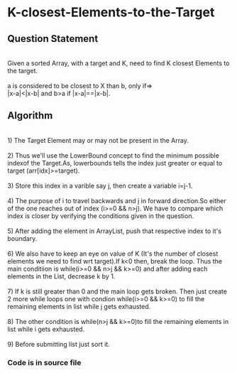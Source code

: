 # K-closest-Elements-to-the-Target
<h2>Question Statement</h2>
<p>
<br>Given a sorted Array, with a target and K, need to find K closest Elements to the target.<br>
<br> a is considered to be closest to X than b, only if=>
<br>|x-a|<|x-b| and  b>a if |x-a|==|x-b|.<br>
</p>
<h2>Algorithm</h2>
<p>
<br>1) The Target Element may or may not be present in the Array.<br>
<br>2) Thus we'll use the LowerBound concept to find the minimum possible indexof the Target.As, lowerbounds tells the index just greater or equal to target (arr[idx]>=target).<br>
<br>3) Store this index in a varible say j, then create a variable i=j-1.<br>
<br>4) The purpose of i to travel backwards and j in forward direction.So either of the one reaches out of index (i>=0 && n>j). We have to compare which index is closer by verifying the conditions given in the question.<br>
<br>5) After adding the element in ArrayList, push that respective index to it's boundary.<br>
<br>6) We also have to keep an eye on value of K (It's the number of closest elements we need to find wrt target).If k<0 then, break the loop. Thus the main conditiion is while(i>=0 && n>j && k>=0) and after adding each elements in the List, decrease k by 1.<br>
<br>7) If k is still greater than 0 and the main loop gets broken. Then just create 2 more while loops one with condion while(i>=0 && k>=0) to fill the remaining elements in list while j gets exhausted.<br>
<br>8) The other condition is while(n>j && k>=0)to fill the remaining elements in list while i gets exhausted.<br>
<br>9) Before submitting list just sort it.<br>
</p>
<h3>Code is in source file</h3>

